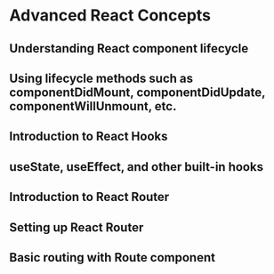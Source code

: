 # Advanced React Concepts

## Understanding React component lifecycle

## Using lifecycle methods such as componentDidMount, componentDidUpdate, componentWillUnmount, etc.

## Introduction to React Hooks

## useState, useEffect, and other built-in hooks

## Introduction to React Router

## Setting up React Router

## Basic routing with Route component
